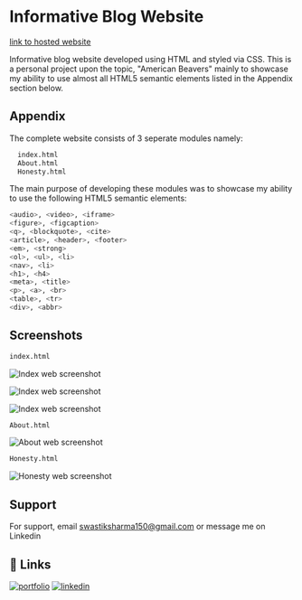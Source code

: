 # Informative Blog Website
<ins>[link to hosted website](https://americanbeavers.netlify.app)</ins>

Informative blog website developed using HTML and styled via CSS. This is a personal 
project upon the topic, "American Beavers" mainly to showcase my ability to use almost 
all HTML5 semantic elements listed in the Appendix section below.
## Appendix

The complete website consists of 3 seperate modules namely:

```bash
  index.html
  About.html
  Honesty.html
```
The main purpose of developing these modules was to showcase my 
ability to use the following HTML5 semantic elements:

```bash
<audio>, <video>, <iframe>
<figure>, <figcaption>
<q>, <blockquote>, <cite>
<article>, <header>, <footer>
<em>, <strong>
<ol>, <ul>, <li>
<nav>, <li>
<h1>, <h4>
<meta>, <title>
<p>, <a>, <br>
<table>, <tr>
<div>, <abbr>
```

## Screenshots

```bash
index.html
```
![Index web screenshot](https://i.imgur.com/PfCG58p.png)

![Index web screenshot](https://i.imgur.com/fjAJNKU.png)

![Index web screenshot](https://i.imgur.com/FTTgUuv.png)

```bash
About.html
```
![About web screenshot](https://i.imgur.com/QJpXweM.png)

```bash
Honesty.html
```
![Honesty web screenshot](https://i.imgur.com/rmz1ljp.png)
## Support

For support, email swastiksharma150@gmail.com or message me on Linkedin


## 🔗 Links
[![portfolio](https://img.shields.io/badge/my_portfolio-000?style=for-the-badge&logo=ko-fi&logoColor=white)](https://swastiksharma.com/)
[![linkedin](https://img.shields.io/badge/linkedin-0A66C2?style=for-the-badge&logo=linkedin&logoColor=white)](https://www.linkedin.com/in/swastik-sharma-80129b224/)
